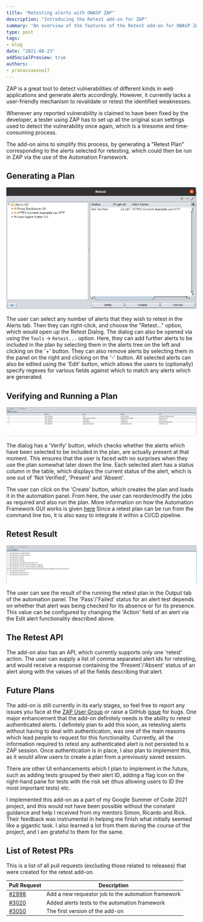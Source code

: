 ```yaml
---
title: "Retesting alerts with OWASP ZAP"
description: "Introducing the Retest add-on for ZAP"
summary: "An overview of the features of the Retest add-on for OWASP ZAP. This add-on allows you to retest for previously generated alerts."
type: post
tags:
- blog
date: "2021-08-23"
addSocialPreview: true
authors:
- pranavsaxena17
---
```


ZAP is a great tool to detect vulnerabilities of different kinds in web applications and generate alerts accordingly. However, it currently lacks a user-friendly mechanism to revalidate or retest the identified weaknesses.

Whenever any reported vulnerability is claimed to have been fixed by the developer, a tester using ZAP has to set up all the original scan settings used to detect the vulnerability once again, which is a tiresome and time-consuming process.

The add-on aims to simplify this process, by generating a "Retest Plan" corresponding to the alerts selected for retesting, which could then be run in ZAP via the use of the Automation Framework.

## Generating a Plan 
![Retest Dialog](images/dialog.png)

The user can select any number of alerts that they wish to retest in the Alerts tab. Then they can right-click, and choose the "Retest..." option, which would open up the Retest Dialog. The dialog can also be opened via using the `Tools` &rarr; `Retest...` option.
Here, they can add further alerts to be included in the plan by selecting them in the alerts tree on the left and clicking on the '+' button. They can also remove alerts by selecting them in the panel on the right and clicking on the '-' button.
All selected alerts can also be edited using the 'Edit' button, which allows the users to (optionally) specify regexes for various fields against which to match any alerts which are generated.

## Verifying and Running a Plan 
![Automation Panel](images/panel.png)

The dialog has a 'Verify' button, which checks whether the alerts which have been selected to be included in the plan, are actually present at that moment. This ensures that the user is faced with no surprises when they use the plan somewhat later down the line.
Each selected alert has a status column in the table, which displays the current status of the alert, which is one out of 'Not Verified', 'Present' and 'Absent'.

The user can click on the 'Create' button, which creates the plan and loads it in the automation panel. From here, the user can reorder/modify the jobs as required and also run the plan. More information on how the Automation Framework GUI works is given [here](https://www.zaproxy.org/docs/desktop/addons/automation-framework/gui/)
Since a retest plan can be run from the command line too, it is also easy to integrate it within a CI/CD pipeline.

## Retest Result 
![Output Tab](images/result.png)

The user can see the result of the running the retest plan in the Output tab of the automation panel. The 'Pass'/'Failed' status for an alert test depends on whether that alert was being checked for its absence or for its presence. This value can be configured by changing the 'Action' field
of an alert via the Edit alert functionality described above.

## The Retest API
The add-on also has an API, which currently supports only one 'retest' action. The user can supply a list of comma separated alert ids for retesting, and would receive a response containing the 'Present'/'Absent' status of an alert along with the values of all the fields describing that alert.

## Future Plans
The add-on is still currently in its early stages, so feel free to report any issues you face at the [ZAP User Group](https://groups.google.com/group/zaproxy-users) or raise a GitHub [issue](https://github.com/zaproxy/zaproxy/issues) for bugs.
One major enhancement that the add-on definitely needs is the ability to retest authenticated alerts. I definitely plan to add this soon, as retesting alerts without having to deal with authentication, was one of the main reasons which lead people to request for this functionality.
Currently, all the information required to retest any authenticated alert is not persisted to a ZAP session. Once authentication is in place, I also plan to implement this, as it would allow users to create a plan from a previously saved session.

There are other UI enhancements which I plan to implement in the future, such as adding tests grouped by their alert ID, adding a flag icon on the right-hand pane for tests with the risk set (thus allowing users to ID the most important tests) etc.

I implemented this add-on as a part of my Google Summer of Code 2021 project, and this would not have been possible without the constant guidance and help I received from my mentors Simon, Ricardo and Rick.
Their feedback was instrumental in helping me finish what initially seemed like a gigantic task. I also learned a lot from them during the course of the project, and I am grateful to them for the same.

## List of Retest PRs

This is a list of all pull requests (excluding those related to releases) that were created for the retest add-on.

|Pull Request|Description|
|---|---|
|[#2998](https://github.com/zaproxy/zap-extensions/pull/2998)|Add a new requestor job to the automation framework|
|[#3020](https://github.com/zaproxy/zap-extensions/pull/3020)|Added alerts tests to the automation framework|
|[#3050](https://github.com/zaproxy/zap-extensions/pull/3050)|The first version of the add-on|




